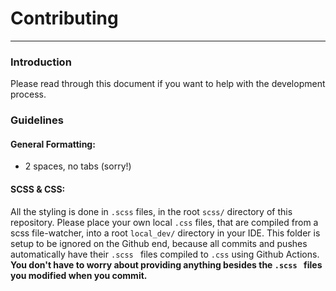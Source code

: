 # Contributing
---
### Introduction
Please read through this document if you want to help with the development process.

### Guidelines
#### General Formatting:
- 2 spaces, no tabs (sorry!)

#### SCSS & CSS:
All the styling is done in `.scss` files, in the root `scss/` directory of this repository. Please place your own local
 `.css` files, that are compiled from a scss file-watcher, into a root `local_dev/` directory in your IDE. This
  folder is setup to be ignored on the Github end, because all commits and pushes automatically have their `.scss
  ` files compiled to `.css` using Github Actions. **You don't have to worry about providing anything besides the `.scss
  ` files you modified when you commit.**